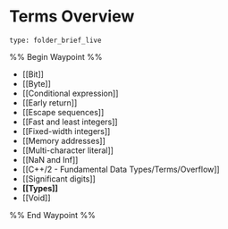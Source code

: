 # Terms Overview
 
```ccard
type: folder_brief_live
```
 
%% Begin Waypoint %%
- [[Bit]]
- [[Byte]]
- [[Conditional expression]]
- [[Early return]]
- [[Escape sequences]]
- [[Fast and least integers]]
- [[Fixed-width integers]]
- [[Memory addresses]]
- [[Multi-character literal]]
- [[NaN and Inf]]
- [[C++/2 - Fundamental Data Types/Terms/Overflow]]
- [[Significant digits]]
- **[[Types]]**
- [[Void]]

%% End Waypoint %%